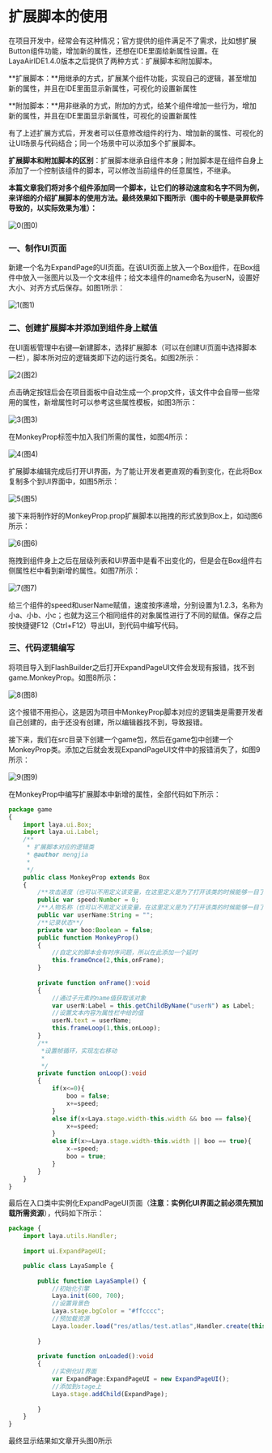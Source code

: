 # 扩展脚本的使用

​	在项目开发中，经常会有这种情况；官方提供的组件满足不了需求，比如想扩展Button组件功能，增加新的属性，还想在IDE里面给新属性设置。在LayaAirIDE1.4.0版本之后提供了两种方式：扩展脚本和附加脚本。

​	**扩展脚本：**用继承的方式，扩展某个组件功能，实现自己的逻辑，甚至增加新的属性，并且在IDE里面显示新属性，可视化的设置新属性	

​	**附加脚本：**用非继承的方式，附加的方式，给某个组件增加一些行为，增加新的属性，并且在IDE里面显示新属性，可视化的设置新属性	

​	有了上述扩展方式后，开发者可以任意修改组件的行为、增加新的属性、可视化的让UI场景与代码结合；同一个场景中可以添加多个扩展脚本。

​	**扩展脚本和附加脚本的区别**：扩展脚本继承自组件本身；附加脚本是在组件自身上添加了一个控制该组件的脚本，可以修改当前组件的任意属性，不继承。

​	**本篇文章我们将对多个组件添加同一个脚本，让它们的移动速度和名字不同为例，来详细的介绍扩展脚本的使用方法。最终效果如下图所示（图中的卡顿是录屏软件导致的，以实际效果为准）：**

![0](img\0.gif)(图0)

### 一、制作UI页面

​	新建一个名为ExpandPage的UI页面。在该UI页面上放入一个Box组件，在Box组件中放入一张图片以及一个文本组件；给文本组件的name命名为userN，设置好大小、对齐方式后保存。如图1所示：

![1](img\1.png)(图1)



### 二、创建扩展脚本并添加到组件身上赋值

​	在UI面板管理中右键—新建脚本，选择扩展脚本（可以在创建UI页面中选择脚本一栏），脚本所对应的逻辑类即下边的运行类名。如图2所示：

![2](img\2.png)(图2)

​	点击确定按钮后会在项目面板中自动生成一个.prop文件，该文件中会自带一些常用的属性，新增属性时可以参考这些属性模板，如图3所示：

![3](img\3.png)(图3)

在MonkeyProp标签中加入我们所需的属性，如图4所示：

![4](img\4.png)(图4)

​	扩展脚本编辑完成后打开UI界面，为了能让开发者更直观的看到变化，在此将Box复制多个到UI界面中，如图5所示：

![5](img\5.png)(图5)

接下来将制作好的MonkeyProp.prop扩展脚本以拖拽的形式放到Box上，如动图6所示：

![6](img\6.gif)(图6)

​	拖拽到组件身上之后在层级列表和UI界面中是看不出变化的，但是会在Box组件右侧属性栏中看到新增的属性。如图7所示：

![7](img\7.png)(图7)

​	给三个组件的speed和userName赋值，速度按序递增，分别设置为1.2.3，名称为小a、小b、小c；也就为这三个相同组件的对象属性进行了不同的赋值。保存之后按快捷键F12（Ctrl+F12）导出UI，到代码中编写代码。



### 三、代码逻辑编写

将项目导入到FlashBuilder之后打开ExpandPageUI文件会发现有报错，找不到game.MonkeyProp。如图8所示：

![8](img\8.png)(图8)

​	这个报错不用担心，这是因为项目中MonkeyProp脚本对应的逻辑类是需要开发者自己创建的，由于还没有创建，所以编辑器找不到，导致报错。

​	接下来，我们在src目录下创建一个game包，然后在game包中创建一个MonkeyProp类。添加之后就会发现ExpandPageUI文件中的报错消失了，如图9所示：

![9](img\9.png)(图9)

在MonkeyProp中编写扩展脚本中新增的属性，全部代码如下所示：

```typescript
package game
{
	import laya.ui.Box;
	import laya.ui.Label;
	/**
	 * 扩展脚本对应的逻辑类
	 * @author mengjia
	 * 
	 */
	public class MonkeyProp extends Box
	{
		/**攻击速度（也可以不用定义该变量，在这里定义是为了打开该类的时候能够一目了然的看到对应的脚本中添加了哪些属性）**/
		public var speed:Number = 0;
		/**人物名称（也可以不用定义该变量，在这里定义是为了打开该类的时候能够一目了然的看到对应的脚本中添加了哪些属性）**/
		public var userName:String = "";
		/**记录状态**/		
		private var boo:Boolean = false;
		public function MonkeyProp()
		{
			//自定义的脚本会有时序问题，所以在此添加一个延时
			this.frameOnce(2,this,onFrame);
		}
		
		private function onFrame():void
		{
			//通过子元素的name值获取该对象
			var userN:Label = this.getChildByName("userN") as Label;
			//设置文本内容为属性栏中给的值
			userN.text = userName;
			this.frameLoop(1,this,onLoop);
		}
		/**
		 *设置帧循环，实现左右移动 
		 * 
		 */		
		private function onLoop():void
		{
			if(x<=0){
				boo = false;
				x+=speed;
			}
			else if(x<Laya.stage.width-this.width && boo == false){
				x+=speed;
			}
			else if(x>=Laya.stage.width-this.width || boo == true){
				x-=speed;
				boo = true;
			}
		}
	}
}
```

最后在入口类中实例化ExpandPageUI页面（**注意：实例化UI界面之前必须先预加载所需资源**），代码如下所示：

```typescript
package {
	import laya.utils.Handler;
	
	import ui.ExpandPageUI;

	public class LayaSample {
		
		public function LayaSample() {
			//初始化引擎
			Laya.init(600, 700);
			//设置背景色
			Laya.stage.bgColor = "#ffcccc";
			//预加载资源
			Laya.loader.load("res/atlas/test.atlas",Handler.create(this,onLoaded));
			
		}		
		
		private function onLoaded():void
		{
			//实例化UI界面
			var ExpandPage:ExpandPageUI = new ExpandPageUI();
			//添加到stage上
			Laya.stage.addChild(ExpandPage);
			
		}
	}
}
```

最终显示结果如文章开头图0所示



